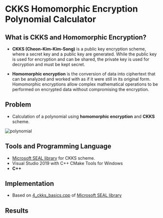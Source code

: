 # **CKKS Homomorphic Encryption Polynomial Calculator**

## What is CKKS and Homomorphic Encryption?

* **CKKS (Cheon-Kim-Kim-Song)** is a public key encryption scheme, where a secret key and a public key are generated. While the public key is used for encryption and can be shared, the private key is used for decryption and must be kept secret.

* **Homomorphic encryption** is the conversion of data into ciphertext that can be analyzed and worked with as if it were still in its original form. Homomorphic encryptions allow complex mathematical operations to be performed on encrypted data without compromising the encryption.

## Problem

* Calculation of a polynomial using **homomorphic encryption** and **CKKS** scheme.

![polynomial](https://user-images.githubusercontent.com/51766689/150867255-e948a92c-b943-49fd-a2a7-3158c533b14e.PNG)


## Tools and Programming Language

*  [Microsoft SEAL library](https://github.com/microsoft/SEAL) for CKKS scheme.
*  Visual Studio 2019 with C++ CMake Tools for Windows
*   **C++**

## Implementation

* Based on [4_ckks_basics.cpp](https://github.com/microsoft/SEAL/blob/main/native/examples/4_ckks_basics.cpp) of [Microsoft SEAL library](https://github.com/microsoft/SEAL)

## Results
